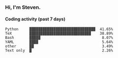 ### Hi, I'm Steven.

#### Coding activity (past 7 days)
```
Python     ▓▓▓▓▓▓▓▓▓▓▓▓▓▓▓▓▓▓▓▓▓▓▓▓▓▓▓▓▓▓  41.65%
TeX        ▓▓▓▓▓▓▓▓▓▓▓▓▓▓▓▓▓▓▓▓▓▓▓▓▓▓▓▓    38.89%
Bash       ▓▓▓▓▓                            8.07%
YAML       ▓▓▓▓                             5.64%
other      ▓▓                               3.49%
Text only  ▓                                2.26%
```
